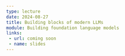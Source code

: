 ```yaml
---
type: lecture
date: 2024-08-27
title: Building blocks of modern LLMs
module: Building foundation language models
links: 
 - url: coming soon
 - name: slides
---
```

<!-- **Suggested Readings:** -->
<!-- - [Readings 1](coming_soon) -->
<!-- - [Readings 2](coming_soon) -->

